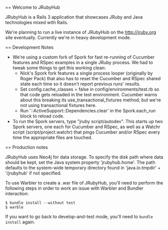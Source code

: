 == Welcome to JRubyHub

JRubyHub is a Rails 3 application that showcases JRuby and Java
technologies mixed with Rails.

We're planning to run a live instance of JRubyHub on the
http://jruby.org site eventually. Currently we're in heavy development
mode.

== Development Notes

- We're using a custom fork of Spork for fast re-running of Cucumber
  features and RSpec examples in a single JRuby process. We had to
  tweak some things to get this working clean:
  - Nick's Spork fork features a single process looper (originally by
    Roger Pack) that also has to reset the Cucumber and RSpec shared
    state each time so it doesn't report previous runs' results.
  - Set config.cache_classes = false in config/environments/test.rb so
    that code gets reloaded in the test environment. Cucumber warns
    about this breaking its use_transactional_fixtures method, but
    we're not using transactional fixtures here.
  - Run '::ActiveSupport::Dependencies.clear' in the Spork.each_run
    block to reload code.
- To run the Spork servers, type "jruby script/autodev". This starts
  up two Spork servers, one each for Cucumber and RSpec, as well as a
  Watchr script (script/project.watchr) that pings Cucumber and/or
  RSpec every time the appropriate files are touched.

== Production notes

JRubyHub uses Neo4j for data storage. To specify the disk path where
data should be kept, set the Java system property 'jrubyhub.home'. The
path defaults to the system-wide temporary directory found in
'java.io.tmpdir' + '/jrubyhub' if not specified.

To use Warbler to create a .war file of JRubyHub, you'll need to
perform the following steps in order to work an issue with Warbler and
Bundler interaction:

    $ bundle install --without test
    $ warble

If you want to go back to develop-and-test mode, you'll need to
`bundle install` again.
